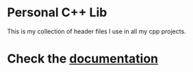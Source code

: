 # Personal C++ Lib
This is my collection of header files I use in all my cpp projects.

# Check the [documentation](https://github.com/CondeSaheki/my-personal-generic-cpp-lib/wiki)

